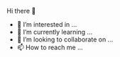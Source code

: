 Hi there 👋 


- 👀 I’m interested in ...
- 🌱 I’m currently learning ...
- 💞️ I’m looking to collaborate on ...
- 📫 How to reach me ...

<!---
izabelaswiderska/izabelaswiderska is a ✨ special ✨ repository because its `README.md` (this file) appears on your GitHub profile.
You can click the Preview link to take a look at your changes.
--->
